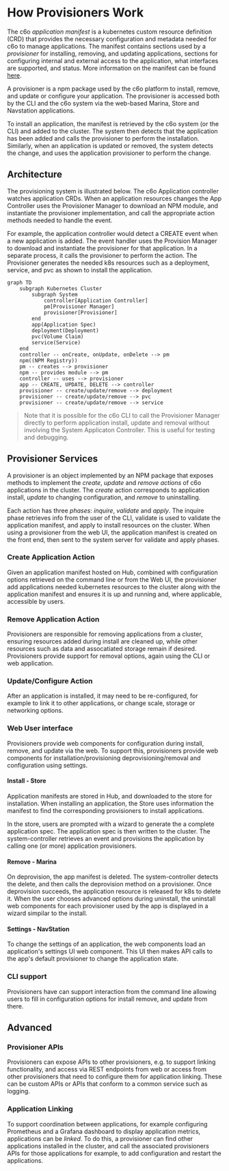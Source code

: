 # How Provisioners Work

The c6o *application manifest* is a kubernetes custom resource definition (CRD) that provides the necessary configuration and metadata needed for c6o to manage applications. The manifest contains sections used by a *provisioner* for installing, removing, and updating applications, sections for configuring internal and external access to the application, what interfaces are supported, and status. More information on the manifest can be found [here](/reference/appspec.md).

A provisioner is a npm package used by the c6o platform to install, remove, and update or configure your application. The provisioner is accessed both by the  CLI and the c6o system via the web-based Marina, Store and Navstation applications.

To install an application, the manifest is retrieved by the c6o system (or the CLI) and added to the cluster. The system then detects that the application has been added and calls the provisioner to perform the installation. Similarly, when an application is updated or removed, the system detects the change, and uses the application provisioner to perform the change.

## Architecture

The provisioning system is illustrated below.  The c6o Application controller watches application CRDs.  When an application resources changes the App Controller uses the Provisioner Manager to download an NPM module, and instantiate the provisioner implementation, and call the appropriate action methods needed to handle the event.  

For example, the application controller would detect a CREATE event when a new application is added.  The event handler uses the Provision Manager to download and instantiate the provisioner for that application.  In a separate process, it calls the provisioner to perform the action.  The Provisioner generates the needed k8s resources such as a deployment, service, and pvc as shown to install the application.

```mermaid
graph TD
	subgraph Kubernetes Cluster
		subgraph System
			controller[Application Controller]
			pm[Provisioner Manager]
			provisioner[Provisioner]
		end
		app(Application Spec)
		deployment(Deployment)
		pvc(Volume Claim)
		service(Service)
	end
    controller -- onCreate, onUpdate, onDelete --> pm
	npm((NPM Registry))
	pm -- creates --> provisioner
	npm -- provides module --> pm
	controller -- uses --> provisioner
	app -- CREATE, UPDATE, DELETE --> controller
	provisioner -- create/update/remove --> deployment
	provisioner -- create/update/remove --> pvc
	provisioner -- create/update/remove --> service

```

> Note that it is possible for the c6o CLI to call the Provisioner Manager directly to perform application install, update and removal without involving the System Applicaton Controller.  This is useful for testing and debugging.

## Provisioner Services

A provisioner is an object implemented by an NPM package that exposes methods to implement the *create*, *update* and *remove* *actions* of c6o applications in the cluster. The *create* action corresponds to application install, *update* to changing configuration, and *remove* to uninstalling.

Each action has three *phases*: *inquire*, *validate* and *apply*.  The inquire phase retrieves info from the user of the CLI, validate is used to validate the application manifest, and apply to install resources on the cluster.  When using a provisioner from the web UI, the application manifest is created on the front end, then sent to the system server for validate and apply phases.

### Create Application Action

Given an application manifest hosted on Hub, combined with configuration options retrieved on the command line or from the Web UI, the provisioner add applications needed kubernetes resources to the cluster along with the application manifest and ensures it is up and running and, where applicable, accessible by users.

### Remove Application Action

Provisioners are responsible for removing applications from a cluster, ensuring resources added during install are cleaned up, while other resources such as data and assocatiated storage remain if desired. Provisioners provide support for removal options, again using the CLI or web application.

### Update/Configure Action

After an application is installed, it may need to be re-configured, for example to link it to other applications, or change scale, storage or networking options.

### Web User interface

Provisioners provide web components for configuration during install, remove, and update via the web. To support this, provisioners provide web components for installation/provisioning deprovisioning/removal and configuration using settings.

#### Install - Store

Application manifests are stored in Hub, and downloaded to the store for installation. When installing an application, the Store uses information the manifest to find the corresponding provisioners to install applications.

In the store, users are prompted with a wizard to generate the a complete application spec. The application spec is then written to the cluster. The system-controller retrieves an event and provisions the application by calling one (or more) application provisioners.

#### Remove - Marina

On deprovision, the app manifest is deleted. The system-controller detects the delete, and then calls the deprovision method on a provisioner. Once deprovision succeeds, the application resource is released for k8s to delete it. When the user chooses advanced options during uninstall, the uninstall web components for each provisioner used by the app is displayed in a wizard simpilar to the install.

#### Settings - NavStation

To change the settings of an application, the web components load an application's settings UI web component. This UI then makes API calls to the app's default provisioner to change the application state.

### CLI support

Provisioners have can support interaction from the command line allowing users to fill in configuration options for install remove, and update from there.

## Advanced

### Provisioner APIs

Provisioners can expose APIs to other provisioners, e.g. to support linking functionality, and access via REST endpoints from web or access from other provisioners that need to configure them for application linking. These can be custom APIs or APIs that conform to a common service such as logging.

### Application Linking

To support coordination between applications, for example configuring Prometheus and a Grafana dashboard to display application metrics, applications can be *linked*. To do this, a provisioner can find other applications installed in the cluster, and call the associated provisioners APIs for those applications for example, to add configuration and restart the applications.

